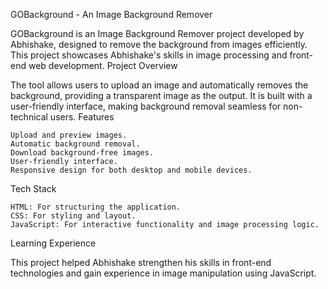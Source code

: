 GOBackground - An Image Background Remover

GOBackground is an Image Background Remover project developed by Abhishake, designed to remove the background from images efficiently. This project showcases Abhishake's skills in image processing and front-end web development.
Project Overview

The tool allows users to upload an image and automatically removes the background, providing a transparent image as the output. It is built with a user-friendly interface, making background removal seamless for non-technical users.
Features

    Upload and preview images.
    Automatic background removal.
    Download background-free images.
    User-friendly interface.
    Responsive design for both desktop and mobile devices.

Tech Stack

    HTML: For structuring the application.
    CSS: For styling and layout.
    JavaScript: For interactive functionality and image processing logic.

Learning Experience

This project helped Abhishake strengthen his skills in front-end technologies and gain experience in image manipulation using JavaScript.
